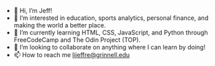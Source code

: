 - 👋 Hi, I’m Jeff!
- 👀 I’m interested in education, sports analytics, personal finance, and making the world a better place.
- 🌱 I’m currently learning HTML, CSS, JavaScript, and Python through FreeCodeCamp and The Odin Project (TOP).
- 💞️ I’m looking to collaborate on anything where I can learn by doing!
- 📫 How to reach me lijeffre@grinnell.edu

<!---
1jeffreyli/1jeffreyli is a ✨ special ✨ repository because its `README.md` (this file) appears on your GitHub profile.
You can click the Preview link to take a look at your changes.
--->
